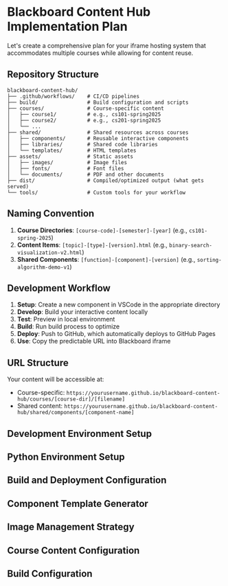 # Blackboard Content Hub Implementation Plan

Let's create a comprehensive plan for your iframe hosting system that accommodates multiple courses while allowing for content reuse.

## Repository Structure

```
blackboard-content-hub/
├── .github/workflows/    # CI/CD pipelines
├── build/                # Build configuration and scripts
├── courses/              # Course-specific content
│   ├── course1/          # e.g., cs101-spring2025
│   ├── course2/          # e.g., cs201-spring2025
│   └── ...
├── shared/               # Shared resources across courses
│   ├── components/       # Reusable interactive components
│   ├── libraries/        # Shared code libraries
│   └── templates/        # HTML templates
├── assets/               # Static assets
│   ├── images/           # Image files
│   ├── fonts/            # Font files
│   └── documents/        # PDF and other documents
├── dist/                 # Compiled/optimized output (what gets served)
└── tools/                # Custom tools for your workflow
```

## Naming Convention

1. **Course Directories**: `[course-code]-[semester]-[year]` (e.g., `cs101-spring-2025`)
2. **Content Items**: `[topic]-[type]-[version].html` (e.g., `binary-search-visualization-v2.html`)
3. **Shared Components**: `[function]-[component]-[version]` (e.g., `sorting-algorithm-demo-v1`)

## Development Workflow

1. **Setup**: Create a new component in VSCode in the appropriate directory
2. **Develop**: Build your interactive content locally
3. **Test**: Preview in local environment
4. **Build**: Run build process to optimize
5. **Deploy**: Push to GitHub, which automatically deploys to GitHub Pages
6. **Use**: Copy the predictable URL into Blackboard iframe

## URL Structure

Your content will be accessible at:
- Course-specific: `https://yourusername.github.io/blackboard-content-hub/courses/[course-dir]/[filename]`
- Shared content: `https://yourusername.github.io/blackboard-content-hub/shared/components/[component-name]`

## Development Environment Setup

## Python Environment Setup

## Build and Deployment Configuration



## Component Template Generator



## Image Management Strategy





## Course Content Configuration





## Build Configuration
